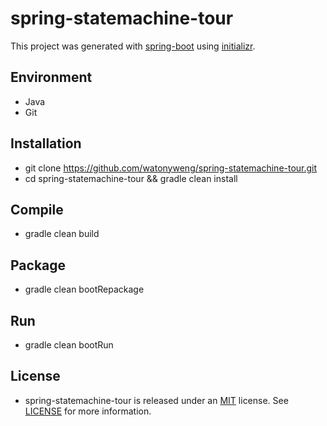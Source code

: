 # spring-statemachine-tour

This project was generated with [spring-boot](https://github.com/spring-projects/spring-boot) using [initializr](https://github.com/spring-io/initializr).

## Environment

- Java
- Git

## Installation

- git clone https://github.com/watonyweng/spring-statemachine-tour.git
- cd spring-statemachine-tour && gradle clean install

## Compile

- gradle clean build

## Package

- gradle clean bootRepackage

## Run

- gradle clean bootRun

## License

- spring-statemachine-tour is released under an [MIT](https://opensource.org/licenses/MIT) license. See [LICENSE](https://github.com/watonyweng/spring-statemachine-tour/tree/master/LICENSE) for more information.
